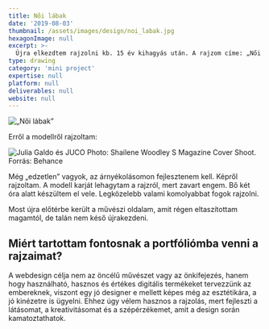 ```yaml
---
title: Női lábak
date: '2019-08-03'
thumbnail: /assets/images/design/noi_labak.jpg
hexagonImage: null
excerpt: >-
  Újra elkezdtem rajzolni kb. 15 év kihagyás után. A rajzom címe: „Női lábak”.
type: drawing
category: 'mini project'
expertise: null
platform: null
deliverables: null
website: null
---
```


![„Női lábak”](https://dl.dropboxusercontent.com/s/lmd43yvyiqueuu5/noi-labak.jpg)

Erről a modellről rajzoltam:

![Julia Galdo és JUCO Photo: Shailene Woodley S Magazine Cover Shoot. Forrás: [Behance](https://www.behance.net/gallery/80860421/Shailene-Woodley-S-Magazine-Cover-Shoot)](https://mir-s3-cdn-cf.behance.net/project_modules/max_1200/a3b79d80860421.5ced89c23beea.jpg)  

Még „edzetlen” vagyok, az árnyékolásomon fejlesztenem kell. Képről rajzoltam. A modell karját lehagytam a rajzról, mert zavart engem. Bő két óra alatt készültem el vele. Legközelebb valami komolyabbat fogok rajzolni.

Most újra előtérbe került a művészi oldalam, amit régen eltaszítottam magamtól, de talán nem késő újrakezdeni. 

## Miért tartottam fontosnak a portfóliómba venni a rajzaimat?

A webdesign célja nem az öncélű művészet vagy az önkifejezés, hanem hogy használható, hasznos és értékes digitális termékeket tervezzünk az embereknek, viszont egy jó designer e mellett képes még az esztétikára, a jó kinézetre is ügyelni. Ehhez úgy vélem hasznos a rajzolás, mert fejleszti a látásomat, a kreativitásomat és a szépérzékemet, amit a design során kamatoztathatok.